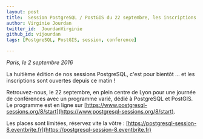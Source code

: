 ```yaml
---
layout: post
title:  Session PostgreSQL / PostGIS du 22 septembre, les inscriptions sont ouvertes !
author: Virginie Jourdan
twitter_id:  JourdanVirginie   
github_id: vijourdan
tags: [PostgreSQL, PostGIS, session, conference]

---
```

*Paris, le 2 septembre 2016*

La huitième édition de nos sessions PostgreSQL, c'est pour bientôt ... et les inscriptions sont ouvertes depuis ce matin !


<!--MORE-->


Retrouvez-nous, le 22 septembre, en plein centre de Lyon pour une journée de conférences avec un programme varié, dédié à PostgreSQL et PostGIS. Le programme est en ligne sur [https://www.postgresql-sessions.org/8/start](https://www.postgresql-sessions.org/8/start).

Les places sont limitées, réservez vite la vôtre : [https://postgresql-session-8.eventbrite.fr](https://postgresql-session-8.eventbrite.fr)

